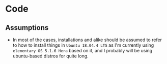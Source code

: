 # Code

## Assumptions

- In most of the cases, installations and alike should be assumed to refer to how to install things in `Ubuntu 18.04.4 LTS` as I'm currently using `elementary OS 5.1.6 Hera`  based on it, and I probably will be using ubuntu-based distros for quite long.
